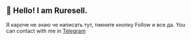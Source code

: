 ## 👋 Hello! I am Ruresell.
Я кароче не знаю че написать тут, тикните кнопку Follow и все да.
You can contact with me in [Telegram](http://t.me/Ruresell_R)
